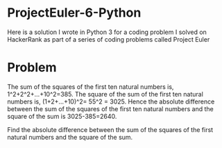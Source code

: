 # ProjectEuler-6-Python

Here is a solution I wrote in Python 3 for a coding problem I solved on HackerRank as part of a series of coding problems called Project Euler

# Problem 

The sum of the squares of the first ten natural numbers is, 1^2+2^2+...+10^2=385. The square of the sum of the first ten natural numbers is, (1+2+...+10)^2= 55^2 = 3025. Hence the absolute difference between the sum of the squares of the first ten natural numbers and the square of the sum is 3025-385=2640.

Find the absolute difference between the sum of the squares of the first  natural numbers and the square of the sum.
